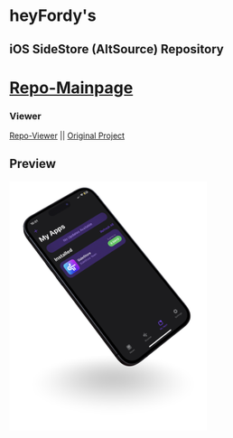 
# heyFordy's

## iOS SideStore (AltSource) Repository

# [Repo-Mainpage](https://repo.heyFordy.de/)

### Viewer

[Repo-Viewer](https://repo.heyFordy.de/viewer/) || [Original Project](https://therealfoxster.github.io/altsource-viewer/)

## Preview
<img src="https://raw.githubusercontent.com/SideStore/sidestore.github.io/f65f870a8c3dfdbd98b2aba144307bd93b7adbc6/src/assets/old_assets/hero_render.png" width="350">
